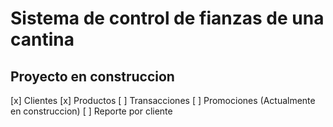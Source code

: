 # Sistema de control de fianzas de una cantina 

## Proyecto en construccion

[x] Clientes
[x] Productos
[ ] Transacciones
[ ] Promociones (Actualmente en construccion)
[ ] Reporte por cliente
